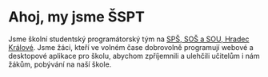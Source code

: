 # Ahoj, my jsme ŠSPT

Jsme školní studentský programátorský tým na [SPŠ, SOŠ a SOU, Hradec Králové](https://www.hradebni.cz). Jsme žáci, kteří ve volném čase dobrovolně programují webové a desktopové aplikace pro školu, abychom zpříjemnili a ulehčili učitelům i nám žákům, pobývání na naší škole.
